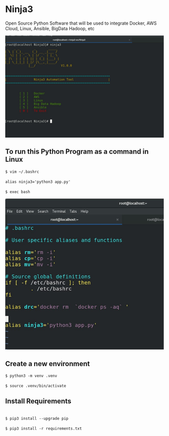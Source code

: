 # Ninja3
Open Source Python Software that will be used to integrate Docker, AWS Cloud, Linux, Ansible, BigData Hadoop, etc


![](images/ninja3.jpg)

## To run this Python Program as a command in Linux
```
$ vim ~/.bashrc 

alias ninja3='python3 app.py'

$ exec bash 

```

![](images/ninja3_0.jpg)

## Create a new environment
```
$ python3 -m venv .venv

$ source .venv/bin/activate

```

## Install Requirements
```

$ pip3 install --upgrade pip

$ pip3 install -r requirements.txt

```
